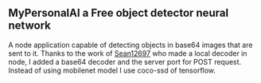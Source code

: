 ## MyPersonalAI a Free object detector neural network

A node application capable of detecting objects in base64 images that are sent to it.
Thanks to the work of [Sean12697](https://github.com/Sean12697/MobileNet-via-TensorFlowJS-in-NodeJS) who made a local decoder in node, I added a base64 decoder and the server port for POST request. Instead of using mobilenet model I use coco-ssd of tensorflow.

